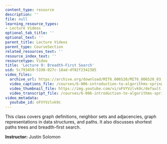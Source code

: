 ```yaml
---
content_type: resource
description: ''
file: null
learning_resource_types:
- Lecture Videos
optional_tab_title: ''
optional_text: ''
parent_title: Lecture Videos
parent_type: CourseSection
related_resources_text: ''
resource_index_text: ''
resourcetype: Video
title: 'Lecture 9: Breadth-First Search'
uid: 5c793459-5198-027c-18ad-df82f2342385
video_files:
  archive_url: https://archive.org/download/MIT6.006S20/MIT6_006S20_03_05_Lecture_9_300k.mp4
  video_captions_file: /courses/6-006-introduction-to-algorithms-spring-2020/45f2aafeec5e5d80b2550bf31e3b8870_oFVYVzlvk9c.vtt
  video_thumbnail_file: https://img.youtube.com/vi/oFVYVzlvk9c/default.jpg
  video_transcript_file: /courses/6-006-introduction-to-algorithms-spring-2020/ba6f7683ee058482cacfdc32bdf30e49_oFVYVzlvk9c.pdf
video_metadata:
  youtube_id: oFVYVzlvk9c
---
```


This class covers graph definitions, neighbor sets and adjacencies, graph representations in data structures, and paths. It also discusses shortest paths trees and breadth-first search.

**Instructor:** Justin Solomon